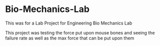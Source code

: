 # Bio-Mechanics-Lab
This was for a Lab Project for Engineering Bio Mechanics Lab

This project was testing the force put upon mouse bones and seeing the failure rate as well as the max force that can be put upon them
